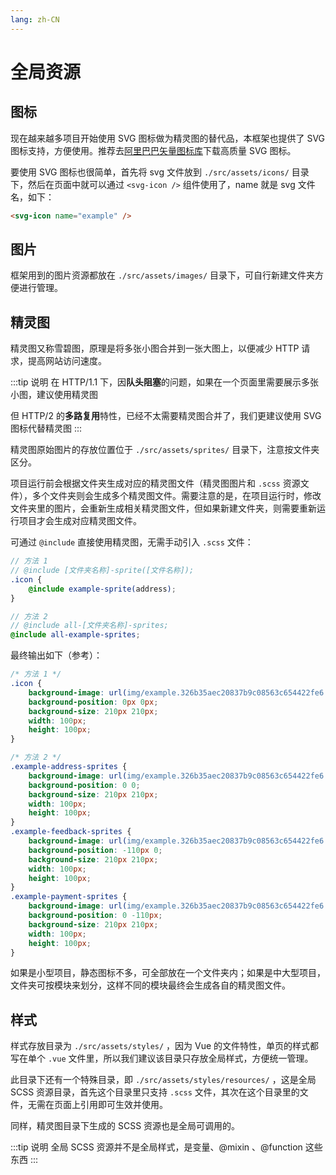 ```yaml
---
lang: zh-CN
---
```


# 全局资源

## 图标

现在越来越多项目开始使用 SVG 图标做为精灵图的替代品，本框架也提供了 SVG 图标支持，方便使用。推荐去[阿里巴巴矢量图标库](https://www.iconfont.cn/)下载高质量 SVG 图标。

要使用 SVG 图标也很简单，首先将 svg 文件放到 `./src/assets/icons/` 目录下，然后在页面中就可以通过 `<svg-icon />` 组件使用了，name 就是 svg 文件名，如下：

```html
<svg-icon name="example" />
```

## 图片

框架用到的图片资源都放在 `./src/assets/images/` 目录下，可自行新建文件夹方便进行管理。

## 精灵图

精灵图又称雪碧图，原理是将多张小图合并到一张大图上，以便减少 HTTP 请求，提高网站访问速度。

:::tip 说明
在 HTTP/1.1 下，因**队头阻塞**的问题，如果在一个页面里需要展示多张小图，建议使用精灵图

但 HTTP/2 的**多路复用**特性，已经不太需要精灵图合并了，我们更建议使用 SVG 图标代替精灵图
:::

精灵图原始图片的存放位置位于 `./src/assets/sprites/` 目录下，注意按文件夹区分。

项目运行前会根据文件夹生成对应的精灵图文件（精灵图图片和 `.scss` 资源文件），多个文件夹则会生成多个精灵图文件。需要注意的是，在项目运行时，修改文件夹里的图片，会重新生成相关精灵图文件，但如果新建文件夹，则需要重新运行项目才会生成对应精灵图文件。

可通过 `@include` 直接使用精灵图，无需手动引入 `.scss` 文件：

```scss
// 方法 1
// @include [文件夹名称]-sprite([文件名称]);
.icon {
    @include example-sprite(address);
}

// 方法 2
// @include all-[文件夹名称]-sprites;
@include all-example-sprites;
```

最终输出如下（参考）：

```css
/* 方法 1 */
.icon {
    background-image: url(img/example.326b35aec20837b9c08563c654422fe6.326b35ae.png);
    background-position: 0px 0px;
    background-size: 210px 210px;
    width: 100px;
    height: 100px;
}

/* 方法 2 */
.example-address-sprites {
    background-image: url(img/example.326b35aec20837b9c08563c654422fe6.326b35ae.png);
    background-position: 0 0;
    background-size: 210px 210px;
    width: 100px;
    height: 100px;
}
.example-feedback-sprites {
    background-image: url(img/example.326b35aec20837b9c08563c654422fe6.326b35ae.png);
    background-position: -110px 0;
    background-size: 210px 210px;
    width: 100px;
    height: 100px;
}
.example-payment-sprites {
    background-image: url(img/example.326b35aec20837b9c08563c654422fe6.326b35ae.png);
    background-position: 0 -110px;
    background-size: 210px 210px;
    width: 100px;
    height: 100px;
}
```

如果是小型项目，静态图标不多，可全部放在一个文件夹内；如果是中大型项目，文件夹可按模块来划分，这样不同的模块最终会生成各自的精灵图文件。

## 样式

样式存放目录为 `./src/assets/styles/` ，因为 Vue 的文件特性，单页的样式都写在单个 `.vue` 文件里，所以我们建议该目录只存放全局样式，方便统一管理。

此目录下还有一个特殊目录，即 `./src/assets/styles/resources/` ，这是全局 SCSS 资源目录，首先这个目录里只支持 `.scss` 文件，其次在这个目录里的文件，无需在页面上引用即可生效并使用。

同样，精灵图目录下生成的 SCSS 资源也是全局可调用的。

:::tip 说明
全局 SCSS 资源并不是全局样式，是变量、@mixin 、@function 这些东西
:::